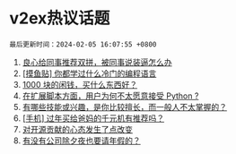 # v2ex热议话题

`最后更新时间：2024-02-05 16:07:55 +0800`

1. [良心给同事推荐双拼，被同事说装逼怎么办](https://www.v2ex.com/t/1014193)
1. [[摸鱼贴] 你都学过什么冷门的编程语言](https://www.v2ex.com/t/1014303)
1. [1000 块的闲钱，买什么东西好？](https://www.v2ex.com/t/1014286)
1. [在扩展脚本方面，用户为何不太愿意接受 Python ?](https://www.v2ex.com/t/1014257)
1. [有哪些技能或兴趣，是你比较擅长，而一般人不太掌握的？](https://www.v2ex.com/t/1014306)
1. [[手机] 过年买给爸妈的千元机有推荐吗？](https://www.v2ex.com/t/1014176)
1. [对开源贡献的心态发生了点改变](https://www.v2ex.com/t/1014271)
1. [有没有公司除夕夜也要请年假的？](https://www.v2ex.com/t/1014175)

